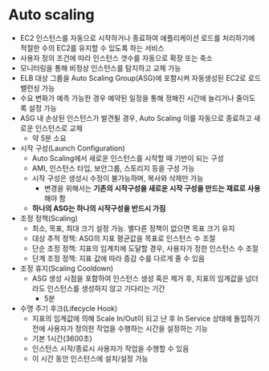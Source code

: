 # Auto scaling

- EC2 인스턴스를 자동으로 시작하거나 종료하여 애플리케이션 로드를 처리하기에 적절한 수의 EC2를 유지할 수 있도록 하는 서비스
- 사용자 정의 조건에 따라 인스턴스 갯수를 자동으로 확장 또는 축소
- 모니터링을 통해 비정상 인스턴스를 탐지하고 교체 가능
- ELB 대상 그룹을 Auto Scaling Group(ASG)에 포함시켜 자동생성된 EC2로 로드밸런싱 가능
- 수요 변화가 예측 가능한 경우 예약된 일정을 통해 정해진 시간에 늘리거나 줄이도록 설정 가능
- ASG 내 손상된 인스턴스가 발견될 경우, Auto Scaling 이를 자동으로 종료하고 새로운 인스턴스로 교체
  - 약 5분 소요
- 시작 구성(Launch Configuration)
  - Auto Scaling에서 새로운 인스턴스를 시작할 때 기반이 되는 구성
  - AMI, 인스턴스 타입, 보안그룹, 스토리지 등을 구성 가능
  - 시작 구성은 생성시 수정이 불가능하며, 복사와 삭제만 가능
    - 변경을 위해서는 **기존의 시작구성을 새로운 시작 구성을 만드는 재료로 사용**해야 함
  - **하나의 ASG는 하나의 시작구성을 반드시 가짐**
- 조정 정책(Scaling)
  - 최소, 목표, 최대 크기 설정 가능. 별다른 정책이 없으면 목표 크기 유지
  - 대상 추적 정책: ASG의 지표 평균값을 목표로 인스턴스 수 조절
  - 단순 조정 정책: 지표의 임계치에 도달할 경우, 사용자가 정한 인스턴스 수 조절
  - 단계 조정 정책: 지표 값에 따라 증감 수를 다르게 줄 수 있음
- 조정 휴지(Scaling Cooldown)
  - ASG 생성 시점을 포함하여 인스턴스 생성 혹은 제거 후, 지표의 임계값을 넘더라도 인스턴스를 생성하지 않고 기다리는 기간
    - 5분
- 수명 주기 후크(Lifecycle Hook)
  - 지표의 임계값에 의해 Scale In/Out이 되고 난 후 In Service 상태에 돌입하기 전에 사용자가 정의한 작업을 수행하는 시간을 설정하는 기능
  - 기본 1시간(3600초)
  - 인스턴스 시작/종료시 사용자가 작업을 수행할 수 있음
  - 이 시간 동안 인스턴스에 설치/설정 가능
